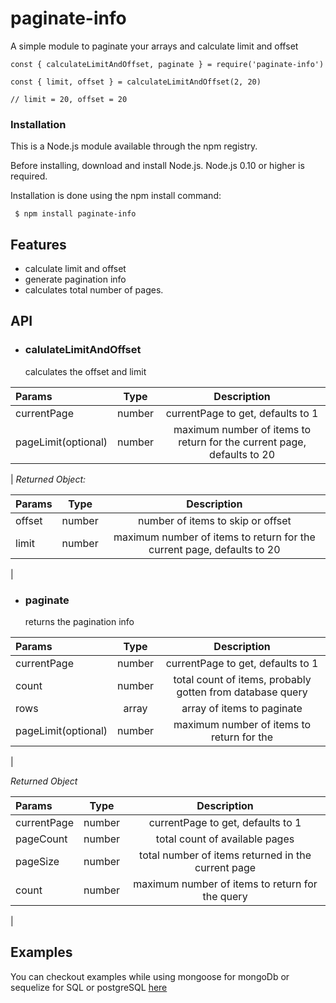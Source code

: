 # paginate-info
A simple module to paginate your arrays and calculate limit and offset

```
const { calculateLimitAndOffset, paginate } = require('paginate-info')

const { limit, offset } = calculateLimitAndOffset(2, 20)

// limit = 20, offset = 20
```

### Installation
This is a Node.js module available through the npm registry.

Before installing, download and install Node.js. Node.js 0.10 or higher is required.

Installation is done using the npm install command:

` $ npm install paginate-info`

## Features
- calculate limit and offset
- generate pagination info
- calculates total number of pages.

## API
- ### calulateLimitAndOffset
  calculates the offset and limit

| Params                 | Type  | Description 
| :------------------------| :----------: | :------: |
|  currentPage |  number | currentPage to get, defaults to 1
|  pageLimit(optional)  |  number | maximum number of items to return for the current page, defaults to 20
|
 *Returned Object:*
 
| Params                 | Type  | Description 
| :------------------------| :----------: | :------: |
|  offset |  number | number of items to skip or offset
|  limit  |  number | maximum number of items to return for the current page, defaults to 20
|

- ### paginate
  returns the pagination info

| Params                 | Type  | Description 
| :------------------------| :----------: | :------: |
|  currentPage |  number | currentPage to get, defaults to 1 
|  count  |  number | total count of items, probably gotten from database query
|  rows   | array   | array of items to paginate
|  pageLimit(optional)  |  number | maximum number of items to return for the 
|

  *Returned Object*


| Params                 | Type  | Description 
| :------------------------| :----------: | :------: |
|  currentPage |  number | currentPage to get, defaults to 1 
|  pageCount  |  number | total count of available pages
|  pageSize   | number   | total number of items returned in the current page
|  count  |  number | maximum number of items to return for the query
|

## Examples
  You can checkout examples while using mongoose for mongoDb or sequelize for SQL or postgreSQL [here](https://github.com/Mcdavid95/paginator/blob/master/example.js)